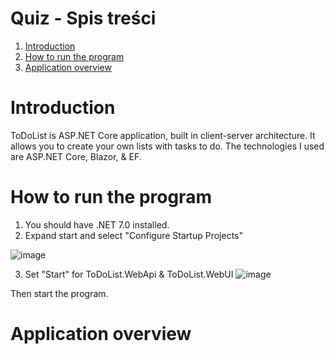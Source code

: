 # Quiz - Spis treści
1. [Introduction](#introduction)
2. [How to run the program](#how-to-run-the-program)
3. [Application overview](#application-overview)


# Introduction
ToDoList is ASP.NET Core application, built in client-server architecture. It allows you to create your own lists with tasks to do. The technologies I used are ASP.NET Core, Blazor, & EF.

# How to run the program
1. You should have .NET 7.0 installed.
2. Expand start and select "Configure Startup Projects"

![image](https://github.com/JustynaPowala/ToDoList/assets/124584877/e05f1c32-18f1-4d84-99ce-d9df17221b34)

3. Set "Start" for ToDoList.WebApi & ToDoList.WebUI
![image](https://github.com/JustynaPowala/ToDoList/assets/124584877/8cd003e1-e309-4faa-aace-c03825d7a39b)

Then start the program.

# Application overview


